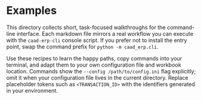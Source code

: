 # Examples

This directory collects short, task-focused walkthroughs for the command-line interface. Each markdown file mirrors a real workflow you can execute with the `caad-erp-cli` console script. If you prefer not to install the entry point, swap the command prefix for `python -m caad_erp.cli`.

Use these recipes to learn the happy paths, copy commands into your terminal, and adapt them to your own configuration file and workbook location. Commands show the `--config /path/to/config.ini` flag explicitly; omit it when your configuration file lives in the current directory. Replace placeholder tokens such as `<TRANSACTION_ID>` with the identifiers generated in your environment.
